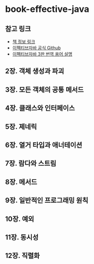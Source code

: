 # book-effective-java



## 참고 링크
- [책 정보 링크](https://www.aladin.co.kr/shop/wproduct.aspx?ItemId=171196410)
- [이펙티브자바 공식 Github](https://github.com/WegraLee/effective-java-3e-source-code)
- [이펙티브자바 3판 번역 용어 설명](https://docs.google.com/document/d/1Nw-_FJKre9x7Uy6DZ0NuAFyYUCjBPCpINxqrP0JFuXk/edit)


## 2장. 객체 생성과 파괴



## 3장. 모든 객체의 공통 메서드


## 4장. 클래스와 인터페이스


## 5장. 제네릭

## 6장. 열거 타입과 애너테이션


## 7장. 람다와 스트림


## 8장. 메서드


## 9장. 일반적인 프로그래밍 원칙


## 10장. 예외

## 11장. 동시성

## 12장. 직렬화



